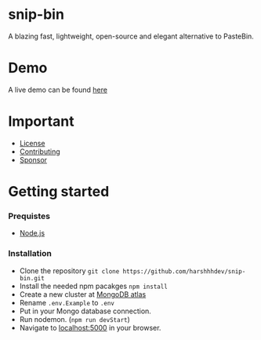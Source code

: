 # snip-bin

A blazing fast, lightweight, open-source and elegant alternative to PasteBin.

# Demo

A live demo can be found [here](https://snipbin.herokuapp.com/)

# Important

- [License]
- [Contributing]
- [Sponsor]

# Getting started

### Prequistes
  - [Node.js]
  
### Installation

  - Clone the repository `git clone https://github.com/harshhhdev/snip-bin.git`
  - Install the needed npm pacakges `npm install`
  - Create a new cluster at [MongoDB atlas]
  - Rename `.env.Example` to `.env`
  - Put in your Mongo database connection.
  - Run nodemon. (`npm run devStart`)
  - Navigate to [localhost:5000] in your browser.
 
[hatebin]: https://hatebin.com/
[pastemyst]: https://paste.myst.rs/
[pastebin]: https://pastebin.com/
[license]: https://opensource.org/licenses/MIT
[contributing]: https://github.com/harshhhdev/snip-bin/blob/main/CONTRIBUTING.md
[sponsor]: https://www.patreon.com/harshdev
[code of conduct]: https://github.com/harshhhdev/snip-bin/blob/main/CODE_OF_CONDUCT.md
[npm]: https://www.npmjs.com/get-npm
[MongoDB atlas]: https://cloud.mongodb.com/
[localhost:5000]: http://localhost:5000/
[MongoDB]: https://mongodb.org/
[Express.js]: https://expressjs.com/
[Node.js]: https://nodejs.org/en/
[Love]: https://www.dictionary.com/browse/love
[Sass]: https://sass-lang.com/

